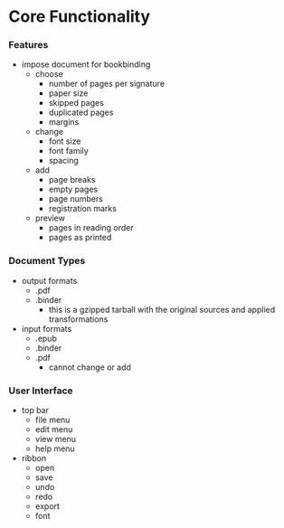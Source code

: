 # Core Functionality

### Features

* impose document for bookbinding
  * choose 
    * number of pages per signature
    * paper size
    * skipped pages
    * duplicated pages
    * margins
  * change
    * font size
    * font family
    * spacing
  * add
    * page breaks
    * empty pages
    * page numbers
    * registration marks
  * preview
    * pages in reading order
    * pages as printed

### Document Types
* output formats
    * .pdf
    * .binder
        * this is a gzipped tarball with the original sources and applied transformations
* input formats
    * .epub
    * .binder
    * .pdf
        * cannot change or add

### User Interface
* top bar
  * file menu
  * edit menu
  * view menu
  * help menu
* ribbon
  * open
  * save
  * undo
  * redo
  * export
  * font
